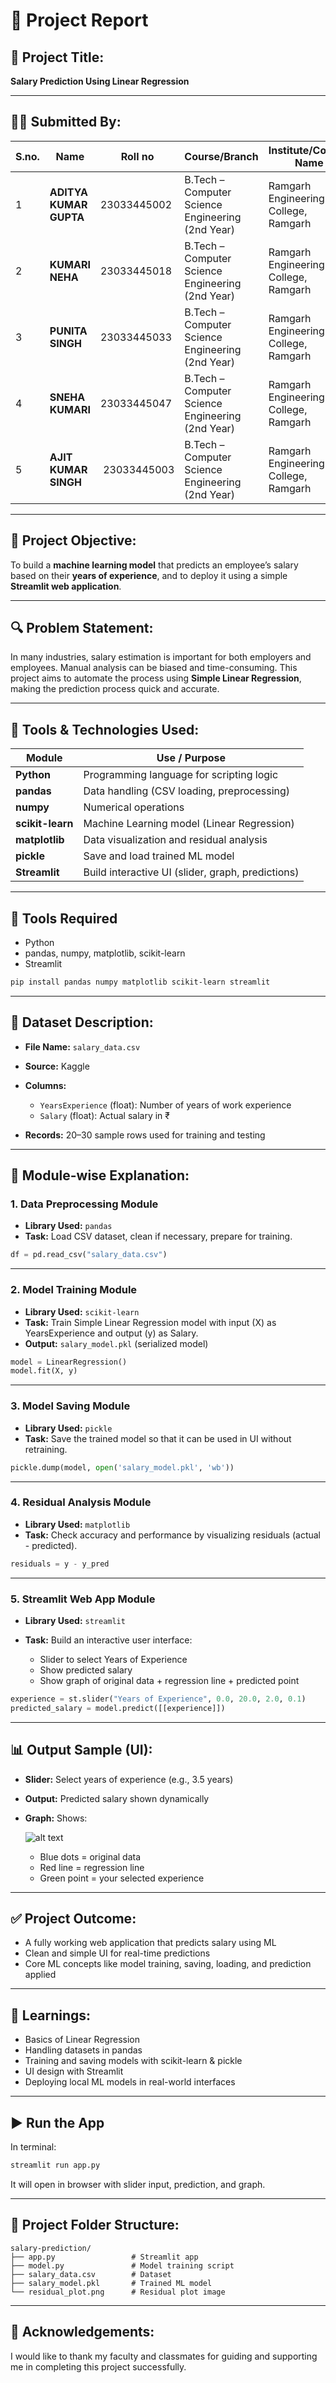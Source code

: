 

# 📄 **Project Report**

## 🔰 Project Title:

**Salary Prediction Using Linear Regression**

---

## 👨‍🎓 Submitted By:



|S.no.| Name | Roll no | Course/Branch | Institute/College Name |
|------|------|--------|-----------|-----------|
|1|**ADITYA KUMAR GUPTA** | 23033445002 | B.Tech – Computer Science Engineering (2nd Year) | Ramgarh Engineering College, Ramgarh |
|2|**KUMARI NEHA** | 23033445018 | B.Tech – Computer Science Engineering (2nd Year) | Ramgarh Engineering College, Ramgarh |
|3|**PUNITA SINGH** | 23033445033 | B.Tech – Computer Science Engineering (2nd Year) | Ramgarh Engineering College, Ramgarh |
|4|**SNEHA KUMARI** | 23033445047 | B.Tech – Computer Science Engineering (2nd Year) | Ramgarh Engineering College, Ramgarh |
|5|**AJIT KUMAR SINGH** | 23033445003 | B.Tech – Computer Science Engineering (2nd Year) | Ramgarh Engineering College, Ramgarh |


---

## 🎯 Project Objective:

To build a **machine learning model** that predicts an employee’s salary based on their **years of experience**, and to deploy it using a simple **Streamlit web application**.

---

## 🔍 Problem Statement:

In many industries, salary estimation is important for both employers and employees. Manual analysis can be biased and time-consuming. This project aims to automate the process using **Simple Linear Regression**, making the prediction process quick and accurate.

---

## 🧱 Tools & Technologies Used:

| Module           | Use / Purpose                                     |
| ---------------- | ------------------------------------------------- |
| **Python**       | Programming language for scripting logic          |
| **pandas**       | Data handling (CSV loading, preprocessing)        |
| **numpy**        | Numerical operations                              |
| **scikit-learn** | Machine Learning model (Linear Regression)        |
| **matplotlib**   | Data visualization and residual analysis          |
| **pickle**       | Save and load trained ML model                    |
| **Streamlit**    | Build interactive UI (slider, graph, predictions) |

---

## 🔧 Tools Required

* Python
* pandas, numpy, matplotlib, scikit-learn
* Streamlit

```bash
pip install pandas numpy matplotlib scikit-learn streamlit
```

---

## 📂 Dataset Description:

* **File Name:** `salary_data.csv` 
* **Source:** Kaggle 
* **Columns:**

    * `YearsExperience` (float): Number of years of work experience
    * `Salary` (float): Actual salary in ₹
* **Records:** 20–30 sample rows used for training and testing

---

## 🔧 Module-wise Explanation:

### 1. **Data Preprocessing Module**

* **Library Used:** `pandas`
* **Task:** Load CSV dataset, clean if necessary, prepare for training.

```python
df = pd.read_csv("salary_data.csv")
```

---

### 2. **Model Training Module**

* **Library Used:** `scikit-learn`
* **Task:** Train Simple Linear Regression model with input (X) as YearsExperience and output (y) as Salary.
* **Output:** `salary_model.pkl` (serialized model)

```python
model = LinearRegression()
model.fit(X, y)
```

---

### 3. **Model Saving Module**

* **Library Used:** `pickle`
* **Task:** Save the trained model so that it can be used in UI without retraining.

```python
pickle.dump(model, open('salary_model.pkl', 'wb'))
```

---

### 4. **Residual Analysis Module**

* **Library Used:** `matplotlib`
* **Task:** Check accuracy and performance by visualizing residuals (actual - predicted).

```python
residuals = y - y_pred
```

---

### 5. **Streamlit Web App Module**

* **Library Used:** `streamlit`
* **Task:** Build an interactive user interface:

    * Slider to select Years of Experience
    * Show predicted salary
    * Show graph of original data + regression line + predicted point

```python
experience = st.slider("Years of Experience", 0.0, 20.0, 2.0, 0.1)
predicted_salary = model.predict([[experience]])
```

---

## 📊 Output Sample (UI):

* **Slider:** Select years of experience (e.g., 3.5 years)
* **Output:** Predicted salary shown dynamically
* **Graph:** Shows:

    ![alt text](image.png)

    
    * Blue dots = original data
    * Red line = regression line
    * Green point = your selected experience

---

## ✅ Project Outcome:

* A fully working web application that predicts salary using ML
* Clean and simple UI for real-time predictions
* Core ML concepts like model training, saving, loading, and prediction applied

---

## 🧠 Learnings:

* Basics of Linear Regression
* Handling datasets in pandas
* Training and saving models with scikit-learn & pickle
* UI design with Streamlit
* Deploying local ML models in real-world interfaces

---

## ▶️ Run the App

In terminal:

```bash
streamlit run app.py
```

It will open in browser with slider input, prediction, and graph.

---

## 📁 Project Folder Structure:

```
salary-prediction/
├── app.py                 # Streamlit app
├── model.py               # Model training script
├── salary_data.csv        # Dataset
├── salary_model.pkl       # Trained ML model
└── residual_plot.png      # Residual plot image
```

---

## 🙏 Acknowledgements:

I would like to thank my faculty and classmates for guiding and supporting me in completing this project successfully.

